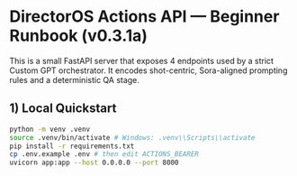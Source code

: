 # DirectorOS Actions API — Beginner Runbook (v0.3.1a)


This is a small FastAPI server that exposes 4 endpoints used by a strict Custom GPT orchestrator. It encodes shot-centric, Sora-aligned prompting rules and a deterministic QA stage.


## 1) Local Quickstart
```bash
python -m venv .venv
source .venv/bin/activate # Windows: .venv\\Scripts\\activate
pip install -r requirements.txt
cp .env.example .env # then edit ACTIONS_BEARER
uvicorn app:app --host 0.0.0.0 --port 8000